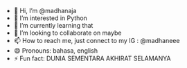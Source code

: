 - 👋 Hi, I’m @madhanaja
- 👀 I’m interested in Python
- 🌱 I’m currently learning that
- 💞️ I’m looking to collaborate on maybe
- 📫 How to reach me, just connect to my IG : @madhaneee
- 😄 Pronouns: bahasa, english
- ⚡ Fun fact: DUNIA SEMENTARA AKHIRAT SELAMANYA

<!---
madhanaja/madhanaja is a ✨ special ✨ repository because its `README.md` (this file) appears on your GitHub profile.
You can click the Preview link to take a look at your changes.
--->
